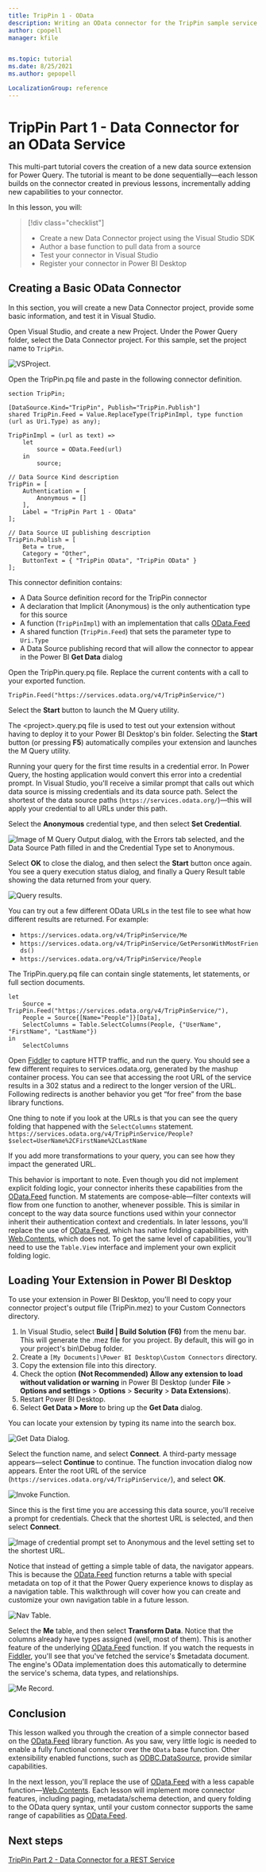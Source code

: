 ```yaml
---
title: TripPin 1 - OData
description: Writing an OData connector for the TripPin sample service
author: cpopell
manager: kfile


ms.topic: tutorial
ms.date: 8/25/2021
ms.author: gepopell

LocalizationGroup: reference
---
```


# TripPin Part 1 - Data Connector for an OData Service

This multi-part tutorial covers the creation of a new data source extension for Power Query. The tutorial is meant to be done sequentially&mdash;each lesson builds on the connector created in previous lessons, incrementally adding new capabilities to your connector.

In this lesson, you will:

> [!div class="checklist"]
> * Create a new Data Connector project using the Visual Studio SDK
> * Author a base function to pull data from a source
> * Test your connector in Visual Studio
> * Register your connector in Power BI Desktop

## Creating a Basic OData Connector

In this section, you will create a new Data Connector project, provide some basic information, and test it in Visual Studio.

Open Visual Studio, and create a new Project. Under the Power Query folder, select the Data Connector project. For this sample, set the project name to `TripPin`.

![VSProject.](../../../images/vs2017_project.png)

Open the TripPin.pq file and paste in the following connector definition.

```
section TripPin;

[DataSource.Kind="TripPin", Publish="TripPin.Publish"]
shared TripPin.Feed = Value.ReplaceType(TripPinImpl, type function (url as Uri.Type) as any);

TripPinImpl = (url as text) =>
    let
        source = OData.Feed(url)
    in
        source;

// Data Source Kind description
TripPin = [
    Authentication = [
        Anonymous = []
    ],
    Label = "TripPin Part 1 - OData"
];

// Data Source UI publishing description
TripPin.Publish = [
    Beta = true,
    Category = "Other",
    ButtonText = { "TripPin OData", "TripPin OData" }
];
```

 This connector definition contains:

* A Data Source definition record for the TripPin connector
* A declaration that Implicit (Anonymous) is the only authentication type for this source
* A function (`TripPinImpl`) with an implementation that calls [OData.Feed](/powerquery-m/odata-feed)
* A shared function (`TripPin.Feed`) that sets the parameter type to `Uri.Type`
* A Data Source publishing record that will allow the connector to appear in the Power BI **Get Data** dialog 

Open the TripPin.query.pq file. Replace the current contents with a call to your exported function.

```
TripPin.Feed("https://services.odata.org/v4/TripPinService/")
```

Select the **Start** button to launch the M Query utility.

The \<project>.query.pq file is used to test out your extension without having to deploy it to your Power BI Desktop's bin folder. Selecting the **Start** button (or pressing **F5**) automatically compiles your extension and launches the M Query utility.

Running your query for the first time results in a credential error. In Power Query, the hosting application would convert this error into a credential prompt. In Visual Studio, you'll receive a similar prompt that calls out which data source is missing credentials and its data source path. Select the shortest of the data source paths (`https://services.odata.org/`)&mdash;this will apply your credential to all URLs under this path.

Select the **Anonymous** credential type, and then select **Set Credential**.

![Image of M Query Output dialog, with the Errors tab selected, and the Data Source Path filled in and the Credential Type set to Anonymous.](../../../images/credentialPrompt.png)

Select **OK** to close the dialog, and then select the **Start** button once again. You see a query execution status dialog, and finally a Query Result table showing the data returned from your query.

![Query results.](../../../images/trippin1Results.png)

You can try out a few different OData URLs in the test file to see what how different results are returned. For example:

* `https://services.odata.org/v4/TripPinService/Me`
* `https://services.odata.org/v4/TripPinService/GetPersonWithMostFriends()`
* `https://services.odata.org/v4/TripPinService/People`

The TripPin.query.pq file can contain single statements, let statements, or full section documents.

```
let
    Source = TripPin.Feed("https://services.odata.org/v4/TripPinService/"),
    People = Source{[Name="People"]}[Data],
    SelectColumns = Table.SelectColumns(People, {"UserName", "FirstName", "LastName"})
in
    SelectColumns
```

Open [Fiddler](https://www.telerik.com/fiddler) to capture HTTP traffic, and run the query. You should see a few different requires to services.odata.org, generated by the mashup container process. You can see that accessing the root URL of the service results in a 302 status and a redirect to the longer version of the URL. Following redirects is another behavior you get “for free” from the base library functions.

One thing to note if you look at the URLs is that you can see the query folding that happened with the `SelectColumns` statement.
`https://services.odata.org/v4/TripPinService/People?$select=UserName%2CFirstName%2CLastName`

If you add more transformations to your query, you can see how they impact the generated URL.

This behavior is important to note. Even though you did not implement explicit folding logic, your connector inherits these capabilities from the [OData.Feed](/powerquery-m/odata-feed) function. M statements are compose-able&mdash;filter contexts will flow from one function to another, whenever possible. This is similar in concept to the way data source functions used within your connector inherit their authentication context and credentials. In later lessons, you'll replace the use of [OData.Feed](/powerquery-m/odata-feed), which has native folding capabilities, with [Web.Contents](/powerquery-m/web-contents), which does not. To get the same level of capabilities, you'll need to use the `Table.View` interface and implement your own explicit folding logic.

## Loading Your Extension in Power BI Desktop

To use your extension in Power BI Desktop, you'll need to copy your connector project's output file (TripPin.mez) to your Custom Connectors directory.

1. In Visual Studio, select **Build | Build Solution (F6)** from the menu bar. This will generate the .mez file for you project. By default, this will go in your project's bin\Debug folder.
2. Create a `[My Documents]\Power BI Desktop\Custom Connectors` directory.
3. Copy the extension file into this directory.
4. Check the option **(Not Recommended) Allow any extension to load without validation or warning** in Power BI Desktop (under **File** > **Options and settings** > **Options** > **Security** > **Data Extensions**).
5. Restart Power BI Desktop.
6. Select **Get Data > More** to bring up the **Get Data** dialog.

You can locate your extension by typing its name into the search box.

![Get Data Dialog.](../../../images/trippin1GetData.png)

Select the function name, and select **Connect**. A third-party message appears&mdash;select **Continue** to continue. The function invocation dialog now appears. Enter the root URL of the service (`https://services.odata.org/v4/TripPinService/`), and select **OK**.

![Invoke Function.](../../../images/trippin1Function.png)

Since this is the first time you are accessing this data source, you'll receive a prompt for credentials. Check that the shortest URL is selected, and then select **Connect**.

![Image of credential prompt set to Anonymous and the level setting set to the shortest URL.](../../../images/trippin1Creds.png)

Notice that instead of getting a simple table of data, the navigator appears. This is because the [OData.Feed](/powerquery-m/odata-feed) function returns a table with special metadata on top of it that the Power Query experience knows to display as a navigation table. This walkthrough will cover how you can create and customize your own navigation table in a future lesson.

![Nav Table.](../../../images/trippin1NavTable.png)

Select the **Me** table, and then select **Transform Data**. Notice that the columns already have types assigned (well, most of them). This is another feature of the underlying [OData.Feed](/powerquery-m/odata-feed) function. If you watch the requests in [Fiddler](https://www.telerik.com/fiddler), you'll see that you've fetched the service's $metadata document. The engine's OData implementation does this automatically to determine the service's schema, data types, and relationships.

![Me Record.](../../../images/trippin1Me.png)

## Conclusion

This lesson walked you through the creation of a simple connector based on the [OData.Feed](/powerquery-m/odata-feed) library function. As you saw, very little logic is needed to enable a fully functional connector over the `OData` base function. Other extensibility enabled functions, such as [ODBC.DataSource](/powerquery-m/odbc-datasource), provide similar capabilities.

In the next lesson, you'll replace the use of [OData.Feed](/powerquery-m/odata-feed) with a less capable function&mdash;[Web.Contents](/powerquery-m/web-contents). Each lesson will implement more connector features, including paging, metadata/schema detection, and query folding to the OData query syntax, until your custom connector supports the same range of capabilities as [OData.Feed](/powerquery-m/odata-feed).

## Next steps

[TripPin Part 2 - Data Connector for a REST Service](../2-Rest/README.md)
